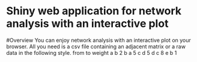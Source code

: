 Shiny web application for network analysis with an interactive plot
======================================================================
#Overview
You can enjoy network analysis with an interactive plot on your browser.
All you need is a csv file containing an adjacent matrix or a raw data in the following style.
from	to	weight
a	b	2
b	a	5
c	d	5
d	c	8
e	b	1
